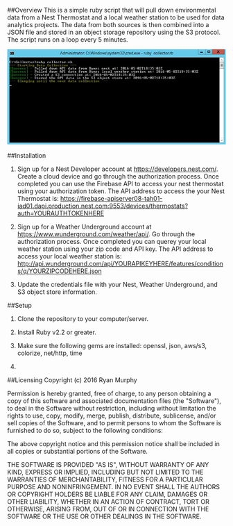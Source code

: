 ##Overview
This is a simple ruby script that will pull down environmental data from a Nest Thermostat and a local weather station to be used for data analytics projects. The data from both sources is then combined into a JSON file and stored in an object storage repository using the S3 protocol. The script runs on a loop every 5 minutes.

![img1](https://raw.githubusercontent.com/ryn1727/Weather-Collector/master/collector_running.JPG)

##Installation

1. Sign up for a Nest Developer account at https://developers.nest.com/. Create a cloud device and go through the authorization process. Once completed you can use the Firebase API to access your nest thermostat using your authorization token. The API address to access the your Nest Thermostat is: https://firebase-apiserver08-tah01-iad01.dapi.production.nest.com:9553/devices/thermostats?auth=YOURAUTHTOKENHERE 

2. Sign up for a Weather Underground account at https://www.wunderground.com/weather/api/. Go through the authorization process. Once completed you can querey your local weather station using your zip code and API key. The API address to access your local weather station is: http://api.wunderground.com/api/YOURAPIKEYHERE/features/conditions/q/YOURZIPCODEHERE.json

3. Update the credentials file with your Nest, Weather Underground, and S3 object store information.


##Setup
1. Clone the repository to your computer/server. 

2. Install Ruby v2.2 or greater.

3. Make sure the following gems are installed: openssl, json, aws/s3, colorize, net/http, time

4. 



##Licensing
Copyright (c) 2016 Ryan Murphy

Permission is hereby granted, free of charge, to any person obtaining a copy of this software and associated documentation files (the "Software"), to deal in the Software without restriction, including without limitation the rights to use, copy, modify, merge, publish, distribute, sublicense, and/or sell copies of the Software, and to permit persons to whom the Software is furnished to do so, subject to the following conditions:

The above copyright notice and this permission notice shall be included in all copies or substantial portions of the Software.

THE SOFTWARE IS PROVIDED "AS IS", WITHOUT WARRANTY OF ANY KIND, EXPRESS OR IMPLIED, INCLUDING BUT NOT LIMITED TO THE WARRANTIES OF MERCHANTABILITY, FITNESS FOR A PARTICULAR PURPOSE AND NONINFRINGEMENT. IN NO EVENT SHALL THE AUTHORS OR COPYRIGHT HOLDERS BE LIABLE FOR ANY CLAIM, DAMAGES OR OTHER LIABILITY, WHETHER IN AN ACTION OF CONTRACT, TORT OR OTHERWISE, ARISING FROM, OUT OF OR IN CONNECTION WITH THE SOFTWARE OR THE USE OR OTHER DEALINGS IN THE SOFTWARE.

